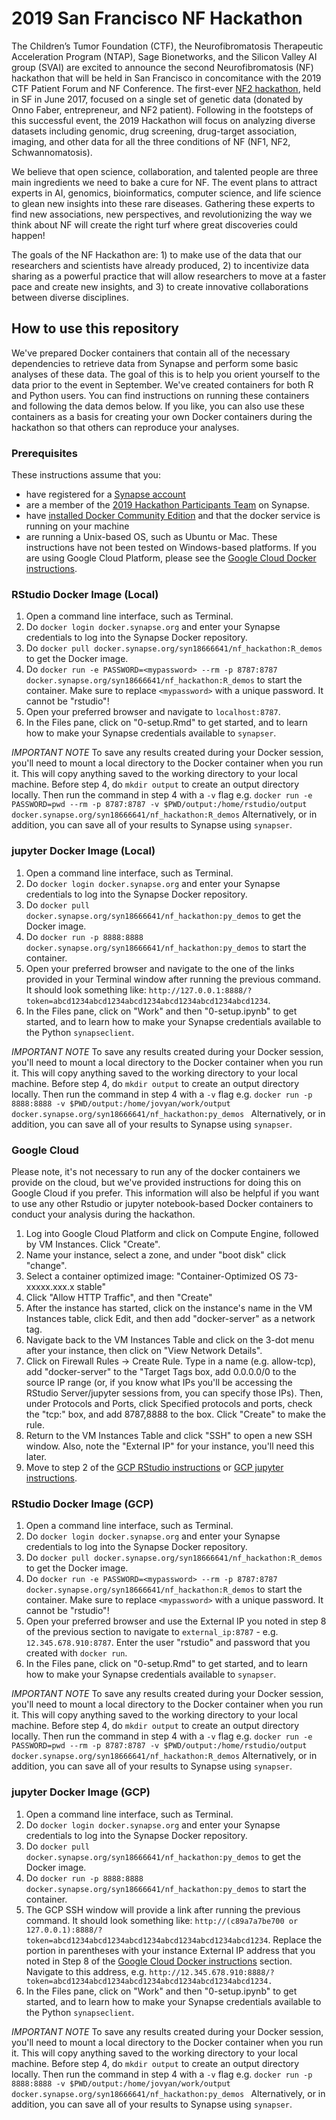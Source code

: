 # 2019 San Francisco NF Hackathon

The Children’s Tumor Foundation (CTF), the Neurofibromatosis Therapeutic Acceleration Program (NTAP), Sage Bionetworks, and the Silicon Valley AI group (SVAI) are excited to announce the second Neurofibromatosis (NF) hackathon that will be held in San Francisco in concomitance with the 2019 CTF Patient Forum and NF Conference.  The first-ever [NF2 hackathon](https://sv.ai/hackathon), held in SF in June 2017, focused on a single set of genetic data (donated by Onno Faber, entrepreneur, and NF2 patient). Following in the footsteps of this successful event, the 2019 Hackathon will focus on analyzing diverse datasets including genomic, drug screening, drug-target association, imaging, and other data for all the three conditions of NF (NF1, NF2, Schwannomatosis).
 
We believe that open science, collaboration, and talented people are three main ingredients we need to bake a cure for NF. The event plans to attract experts in AI, genomics, bioinformatics, computer science, and life science to glean new insights into these rare diseases.  Gathering these experts to find new associations, new perspectives, and revolutionizing the way we think about NF will create the right turf where great discoveries could happen! 
 
The goals of the NF Hackathon are: 1) to make use of the data that our researchers and scientists have already produced, 2) to incentivize data sharing as a powerful practice that will allow researchers to move at a faster pace and create new insights, and 3) to create innovative collaborations between diverse disciplines.

## How to use this repository

We've prepared Docker containers that contain all of the necessary dependencies to retrieve data from Synapse and perform some basic analyses of these data. The goal of this is to help you orient yourself to the data prior to the event in September.
We've created containers for both R and Python users. You can find instructions on running these containers and following the data demos below. 
If you like, you can also use these containers as a basis for creating your own Docker containers during the hackathon so that others can reproduce your analyses.

### Prerequisites 

These instructions assume that you:
* have registered for a [Synapse account](https://www.synapse.org/#!RegisterAccount:0) 
* are a member of the [2019 Hackathon Participants Team](https://www.synapse.org/#!Team:3389360) on Synapse. 
* have [installed Docker Community Edition](https://docs.docker.com/v17.12/install/) and that the docker service is running on your machine
* are running a Unix-based OS, such as Ubuntu or Mac. These instructions have not been tested on Windows-based platforms. If you are using Google Cloud Platform, please see the [Google Cloud Docker instructions](#google-cloud).

### RStudio Docker Image (Local)

1. Open a command line interface, such as Terminal. 
2. Do `docker login docker.synapse.org` and enter your Synapse credentials to log into the Synapse Docker repository.
3. Do `docker pull docker.synapse.org/syn18666641/nf_hackathon:R_demos` to get the Docker image. 
4. Do `docker run -e PASSWORD=<mypassword> --rm -p 8787:8787 docker.synapse.org/syn18666641/nf_hackathon:R_demos` to start the container. Make sure to replace `<mypassword>` with a unique password. It cannot be "rstudio"!
5. Open your preferred browser and navigate to `localhost:8787`. 
6. In the Files pane, click on "0-setup.Rmd" to get started, and to learn how to make your Synapse credentials available to `synapser`. 

*IMPORTANT NOTE* To save any results created during your Docker session, you'll need to mount a local directory to the Docker container when you run it. This will copy anything saved to the working directory to your local machine. Before step 4, do `mkdir output` to create an output directory locally. Then run the command in step 4 with a `-v` flag e.g. `docker run -e PASSWORD=pwd --rm -p 8787:8787 -v $PWD/output:/home/rstudio/output docker.synapse.org/syn18666641/nf_hackathon:R_demos` Alternatively, or in addition, you can save all of your results to Synapse using `synapser`.

### jupyter Docker Image (Local)

1. Open a command line interface, such as Terminal. 
2. Do `docker login docker.synapse.org` and enter your Synapse credentials to log into the Synapse Docker repository.
3. Do `docker pull docker.synapse.org/syn18666641/nf_hackathon:py_demos` to get the Docker image. 
4. Do `docker run -p 8888:8888 docker.synapse.org/syn18666641/nf_hackathon:py_demos` to start the container.
5. Open your preferred browser and navigate to the one of the links provided in your Terminal window after running the previous command. It should look something like: `http://127.0.0.1:8888/?token=abcd1234abcd1234abcd1234abcd1234abcd1234abcd1234`. 
6. In the Files pane, click on "Work" and then "0-setup.ipynb" to get started, and to learn how to make your Synapse credentials available to the Python `synapseclient`. 

*IMPORTANT NOTE* To save any results created during your Docker session, you'll need to mount a local directory to the Docker container when you run it. This will copy anything saved to the working directory to your local machine. Before step 4, do `mkdir output` to create an output directory locally. Then run the command in step 4 with a `-v` flag e.g. `docker run -p 8888:8888 -v $PWD/output:/home/jovyan/work/output docker.synapse.org/syn18666641/nf_hackathon:py_demos
` Alternatively, or in addition, you can save all of your results to Synapse using `synapser`.

### Google Cloud 

Please note, it's not necessary to run any of the docker containers we provide on the cloud, but we've provided instructions for doing this on Google Cloud if you prefer. This information will also be helpful if you want to use any other Rstudio or jupyter notebook-based Docker containers to conduct your analysis during the hackathon. 

1. Log into Google Cloud Platform and click on Compute Engine, followed by VM Instances. Click "Create". 
2. Name your instance, select a zone, and under "boot disk" click "change". 
3. Select a container optimized image: "Container-Optimized OS 73-xxxxx.xxx.x stable" 
4. Click "Allow HTTP Traffic", and then "Create"
5. After the instance has started, click on the instance's name in the VM Instances table, click Edit, and then add "docker-server" as a network tag. 
6. Navigate back to the VM Instances Table and click on the 3-dot menu after your instance, then click on "View Network Details". 
7. Click on Firewall Rules -> Create Rule. Type in a name (e.g. allow-tcp), add "docker-server" to the "Target Tags box, add 0.0.0.0/0 to the source IP range (or, if you know what IPs you'll be accessing the RStudio Server/jupyter sessions from, you can specify those IPs). Then, under Protocols and Ports, click Specified protocols and ports, check the "tcp:" box, and add 8787,8888 to the box. Click "Create" to make the rule. 
8. Return to the VM Instances Table and click "SSH" to open a new SSH window. Also, note the "External IP" for your instance, you'll need this later. 
9. Move to step 2 of the [GCP RStudio instructions](#rstudio-docker-image-gcp) or [GCP jupyter instructions](#jupyter-docker-image-gcp).

### RStudio Docker Image (GCP)

1. Open a command line interface, such as Terminal. 
2. Do `docker login docker.synapse.org` and enter your Synapse credentials to log into the Synapse Docker repository.
3. Do `docker pull docker.synapse.org/syn18666641/nf_hackathon:R_demos` to get the Docker image.
4. Do `docker run -e PASSWORD=<mypassword> --rm -p 8787:8787 docker.synapse.org/syn18666641/nf_hackathon:R_demos` to start the container. Make sure to replace `<mypassword>` with a unique password. It cannot be "rstudio"!
5. Open your preferred browser and use the External IP you noted in step 8 of the previous section to navigate to `external_ip:8787` - e.g. `12.345.678.910:8787`. Enter the user "rstudio" and password that you created with `docker run`.
6. In the Files pane, click on "0-setup.Rmd" to get started, and to learn how to make your Synapse credentials available to `synapser`. 

*IMPORTANT NOTE* To save any results created during your Docker session, you'll need to mount a local directory to the Docker container when you run it. This will copy anything saved to the working directory to your local machine. Before step 4, do `mkdir output` to create an output directory locally. Then run the command in step 4 with a `-v` flag e.g. `docker run -e PASSWORD=pwd --rm -p 8787:8787 -v $PWD/output:/home/rstudio/output docker.synapse.org/syn18666641/nf_hackathon:R_demos` Alternatively, or in addition, you can save all of your results to Synapse using `synapser`.
### jupyter Docker Image (GCP)

1. Open a command line interface, such as Terminal. 
2. Do `docker login docker.synapse.org` and enter your Synapse credentials to log into the Synapse Docker repository.
3. Do `docker pull docker.synapse.org/syn18666641/nf_hackathon:py_demos` to get the Docker image. 
4. Do `docker run -p 8888:8888 docker.synapse.org/syn18666641/nf_hackathon:py_demos` to start the container. 
5. The GCP SSH window will provide a link after running the previous command. It should look something like: `http://(c89a7a7be700 or 127.0.0.1):8888/?token=abcd1234abcd1234abcd1234abcd1234abcd1234abcd1234`. Replace the portion in parentheses with your instance External IP address that you noted in Step 8 of the [Google Cloud Docker instructions](#google-cloud) section. Navigate to this address, e.g. `http://12.345.678.910:8888/?token=abcd1234abcd1234abcd1234abcd1234abcd1234abcd1234.`
6. In the Files pane, click on "Work" and then "0-setup.ipynb" to get started, and to learn how to make your Synapse credentials available to the Python `synapseclient`. 

*IMPORTANT NOTE* To save any results created during your Docker session, you'll need to mount a local directory to the Docker container when you run it. This will copy anything saved to the working directory to your local machine. Before step 4, do `mkdir output` to create an output directory locally. Then run the command in step 4 with a `-v` flag e.g. `docker run -p 8888:8888 -v $PWD/output:/home/jovyan/work/output docker.synapse.org/syn18666641/nf_hackathon:py_demos
` Alternatively, or in addition, you can save all of your results to Synapse using `synapser`.
